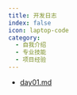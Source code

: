 ```yaml
---
title: 开发日志
index: false
icon: laptop-code
category:
  - 自我介绍
  - 专业技能
  - 项目经验
---
```


- [day01.md](../hugo-blog/content/post/dev-log/day01.md)
